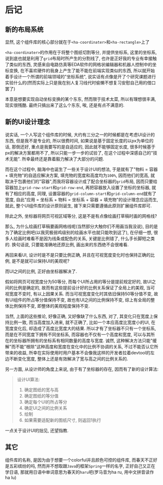 # 后记

## 新的布局系统

显然, 这个组件库的核心部分就在于`<ha-coordinater>`和`<ha-rectangle>`上了

`<ha-coordinater>`的作用在于将整个图纸切割等分, 并提供坐标系, 这里的坐标系, 说到底也就是利用了`grid`布局时所产生的分割线了, 也许是正好我的专业有幸接触了类似的东西, 灵感来自电路仿真等EDA软件的网格状编辑器和机器人控制中的坐标变换, 在不喜欢硬件的我身上产生了能不能在前端实现类似的东西, 所以就开始着手设计一个所谓的前端领域的"坐标系统", 说实话有点像是开了个研究课题进行实验什么的(然而实际上只是我在别人复习线代时偷懒不想复习安慰自己用的借口罢了)

本意是想要实现自动坐标变换的某个东东, 然而限于技术太菜, 所以有理想很丰满, 现实很残酷. 最终只搞出来了这么个东东, 唉, 还是有点不满意的.

## 新的UI设计理念

说实话, 一个人写这个组件库的时候, 大约有三分之一的时候都是在考虑UI设计的东西, 但是我不是专业的, 所以很费时间, 如果说是基于固定长度的以px为单位的话, 那倒还好, 重点是我要写的是自适应的, 因此就不能够固定长度, 很多时候基于px的解决方案都用不了, 所以只能一步一步的试验了, 在这个过程中深感自己的"技术无能". 所幸最终还是靠着毅力解决了大部分的问题.  

而在这个过程中, 脑海中也诞生了一些关于设计UI的想法, 于是就有了"物料 = 容器 + 填充物"的自适应解决方案, 填充物的宽度和高度均为`100%`, 因而他们的宽高, 就取决于包裹他们的"容器",而我将容器设计成了配合坐标器的`grid`布局, 因而只要给容器加上`grid-row-start`和`grid-row-end`, 再把容器放入设置了坐标的坐标器, 就有了相应的高度, 同理, 设置容器的`grid-column-start`和`grid-column-end`就有了宽度, 自此"应用 = 坐标系 + 物料 = 坐标系 + 容器 + 填充物"的设计理念应运而生, 就此, 整个UI组件库的设计原则诞生, 接下来只需要遵循此原则扩展组件库即可.

除此之外, 坐标器将网页可视区域等分, 这是不是有点像绘画打草稿时画的网格线?

那么, 为什么绘画打草稿要画网格线呢(当然部分大触你们不用画当我没说), 目的是为了确定比例吧(以我究极弱鸡级别的绘画水平也就只能吹到这了), 在仔细一想, 很多人绘画时难看不是因为线条或配色的关系, 关键是比例错了, 什么手长脚短之类的. 换句话说, 只要能准确地还原比例, 画出来的东西绝不会很难看.

再回来看UI, 设计时是不是只要比例正确, 并且在可视宽度变化时也保持正确的比例, 是不是就可以保持UI的美观呢?

而UI之间的比例, 正好由坐标器解决了.

假如将网页可视宽度分为50等分, 而每个UI所占用的等分是提前规定好的, 故UI之间的比例是确定的, 故而有这些提前设计好的比例关系保证了全局上的美观, 当可视宽度不变时, 有以上因果关系. 而当可视宽度变化时其依旧保持50等分值不变, 故有UI组件的所占等分值保持不变, 故也有UI之间的比例保持不变, 综上有全局的整体比例保持不变, 即整体的美观程度保持不变.

当然, 上面的这些推论, 好像正确, 又好像缺了什么东西, 对了, 其变化只在宽度上保持比例一致, 而当高度加入进来, 就不正确了, 比如一个本应高度比宽度小的UI, 在宽度变化后, 却造成了高度比宽度大的结果. 所以才有了坐标器不只有一个坐标系, 而是在不同宽度下拥有不同坐标系, 而容器也不仅有一个高度和宽度, 可以与其所在的坐标器所拥有的坐标系有相同数量的高度与宽度. 诚然, 这种解决方法只能"缓解"而不能"根除"这种高度和宽度在变化中的比例不协调的关系, 不过不能否认它所带来的收益, 所幸在实际使用时用户基本不会像我这样的开发者拉着devtool的左边不断变化宽度, 整体上还是有效解决了宽与高之间的比例关系的.

另一方面, 从设计师的角度上来说, 由于有了坐标器的存在, 因而有了新的设计算法:
  > 设计UI算法:
  > 1. 确定图纸的宽与高
  > 2. 确定图纸的等分值
  > 3. 确定每个UI的所占等分
  > 4. 确定UI之间的比例关系
  > 5. 绘制
  > 6. 如果需要适配新的图纸尺寸, 则返回1执行

一点关于设计UI的拙见, 还望指教.

## 其它

组件库的名称, 是因为由于想要一个colorful并且颜色可控的组件库, 而春天不正好是五彩缤纷的吗, 然而并不想取跟`Java`的框架`Spring`一样的名字, 正好自己又正在学日语, 那就用日语中单词意思为春天的`haru`吧(罗马音为ha ru, 用中文拼音读作ha lu)